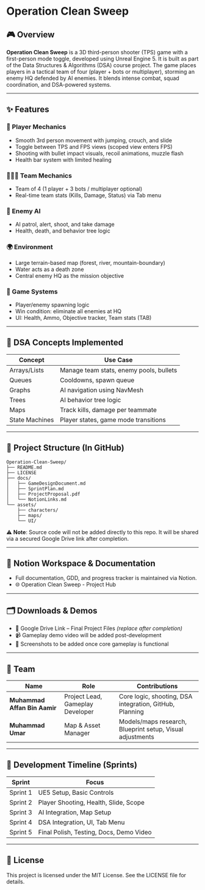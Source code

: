 # Operation Clean Sweep

## 🎮 Overview

**Operation Clean Sweep** is a 3D third-person shooter (TPS) game with a first-person mode toggle, developed using Unreal Engine 5. It is built as part of the Data Structures & Algorithms (DSA) course project. The game places players in a tactical team of four (player + bots or multiplayer), storming an enemy HQ defended by AI enemies. It blends intense combat, squad coordination, and DSA-powered systems.

---

## ✨ Features

### 🔫 Player Mechanics

- Smooth 3rd person movement with jumping, crouch, and slide
- Toggle between TPS and FPS views (scoped view enters FPS)
- Shooting with bullet impact visuals, recoil animations, muzzle flash
- Health bar system with limited healing

### 🧑‍🤝‍🧑 Team Mechanics

- Team of 4 (1 player + 3 bots / multiplayer optional)
- Real-time team stats (Kills, Damage, Status) via Tab menu

### 🧠 Enemy AI

- AI patrol, alert, shoot, and take damage
- Health, death, and behavior tree logic

### 🌍 Environment

- Large terrain-based map (forest, river, mountain-boundary)
- Water acts as a death zone
- Central enemy HQ as the mission objective

### 🧪 Game Systems

- Player/enemy spawning logic
- Win condition: eliminate all enemies at HQ
- UI: Health, Ammo, Objective tracker, Team stats (TAB)

---

## 🧮 DSA Concepts Implemented

| Concept | Use Case |
| --- | --- |
| Arrays/Lists | Manage team stats, enemy pools, bullets |
| Queues | Cooldowns, spawn queue |
| Graphs | AI navigation using NavMesh |
| Trees | AI behavior tree logic |
| Maps | Track kills, damage per teammate |
| State Machines | Player states, game mode transitions |

---

## 📁 Project Structure (In GitHub)

```
Operation-Clean-Sweep/
├── README.md
├── LICENSE
├── docs/
│   ├── GameDesignDocument.md
│   ├── SprintPlan.md
│   ├── ProjectProposal.pdf
│   └── NotionLinks.md 
└── assets/
    ├── characters/
    ├── maps/
    └── UI/
```

⚠️ **Note**: Source code will not be added directly to this repo. It will be shared via a secured Google Drive link after completion.

---

## 🔗 Notion Workspace & Documentation

- Full documentation, GDD, and progress tracker is maintained via Notion.
- 🌐 Operation Clean Sweep - Project Hub

---

## 🗂️ Downloads & Demos

- 📂 Google Drive Link – Final Project Files *(replace after completion)*
- 📹 Gameplay demo video will be added post-development
- 📸 Screenshots to be added once core gameplay is functional

---

## 👥 Team

| Name | Role | Contributions |
| --- | --- | --- |
| **Muhammad Affan Bin Aamir** | Project Lead, Gameplay Developer | Core logic, shooting, DSA integration, GitHub, Planning |
| **Muhammad Umar** | Map & Asset Manager | Models/maps research, Blueprint setup, Visual adjustments |

---

## 🧪 Development Timeline (Sprints)

| Sprint | Focus |
| --- | --- |
| Sprint 1 | UE5 Setup, Basic Controls |
| Sprint 2 | Player Shooting, Health, Slide, Scope |
| Sprint 3 | AI Integration, Map Setup |
| Sprint 4 | DSA Integration, UI, Tab Menu |
| Sprint 5 | Final Polish, Testing, Docs, Demo Video |

---

## 🧾 License

This project is licensed under the MIT License. See the LICENSE file for details.